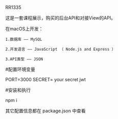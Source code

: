 RR1335 

这是一套课程展示，购买的后台API和对接View的API。

在macOS上开发：

    1.数据库 —— MySQL

    2.开发语言 —— JavaScript （ Node.js and Express ）

    3.API类型 —— JSON


#配置环境变量

PORT=3000
SECRET= your secret jwt 

#安装和执行

npm i 

其它配置信息都在 package.json 中查看

